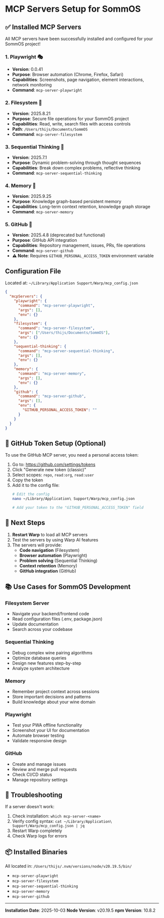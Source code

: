 # MCP Servers Setup for SommOS

## ✅ Installed MCP Servers

All MCP servers have been successfully installed and configured for your SommOS project!

### 1. **Playwright** 🎭
- **Version**: 0.0.41
- **Purpose**: Browser automation (Chrome, Firefox, Safari)
- **Capabilities**: Screenshots, page navigation, element interactions, network monitoring
- **Command**: `mcp-server-playwright`

### 2. **Filesystem** 📁
- **Version**: 2025.8.21
- **Purpose**: Secure file operations for your SommOS project
- **Capabilities**: Read, write, search files with access controls
- **Path**: `/Users/thijs/Documents/SommOS`
- **Command**: `mcp-server-filesystem`

### 3. **Sequential Thinking** 🧠
- **Version**: 2025.7.1
- **Purpose**: Dynamic problem-solving through thought sequences
- **Capabilities**: Break down complex problems, reflective thinking
- **Command**: `mcp-server-sequential-thinking`

### 4. **Memory** 💾
- **Version**: 2025.9.25
- **Purpose**: Knowledge graph-based persistent memory
- **Capabilities**: Long-term context retention, knowledge graph storage
- **Command**: `mcp-server-memory`

### 5. **GitHub** 🐙
- **Version**: 2025.4.8 (deprecated but functional)
- **Purpose**: GitHub API integration
- **Capabilities**: Repository management, issues, PRs, file operations
- **Command**: `mcp-server-github`
- **⚠️ Note**: Requires `GITHUB_PERSONAL_ACCESS_TOKEN` environment variable

## Configuration File

Located at: `~/Library/Application Support/Warp/mcp_config.json`

```json
{
  "mcpServers": {
    "playwright": {
      "command": "mcp-server-playwright",
      "args": [],
      "env": {}
    },
    "filesystem": {
      "command": "mcp-server-filesystem",
      "args": ["/Users/thijs/Documents/SommOS"],
      "env": {}
    },
    "sequential-thinking": {
      "command": "mcp-server-sequential-thinking",
      "args": [],
      "env": {}
    },
    "memory": {
      "command": "mcp-server-memory",
      "args": [],
      "env": {}
    },
    "github": {
      "command": "mcp-server-github",
      "args": [],
      "env": {
        "GITHUB_PERSONAL_ACCESS_TOKEN": ""
      }
    }
  }
}
```

## 🔑 GitHub Token Setup (Optional)

To use the GitHub MCP server, you need a personal access token:

1. Go to: https://github.com/settings/tokens
2. Click "Generate new token (classic)"
3. Select scopes: `repo`, `read:org`, `read:user`
4. Copy the token
5. Add it to the config file:
   ```bash
   # Edit the config
   nano ~/Library/Application\ Support/Warp/mcp_config.json
   
   # Add your token to the "GITHUB_PERSONAL_ACCESS_TOKEN" field
   ```

## 🚀 Next Steps

1. **Restart Warp** to load all MCP servers
2. Test the servers by using Warp AI features
3. The servers will provide:
   - **Code navigation** (Filesystem)
   - **Browser automation** (Playwright)
   - **Problem solving** (Sequential Thinking)
   - **Context retention** (Memory)
   - **GitHub integration** (GitHub)

## 📚 Use Cases for SommOS Development

### Filesystem Server
- Navigate your backend/frontend code
- Read configuration files (.env, package.json)
- Update documentation
- Search across your codebase

### Sequential Thinking
- Debug complex wine pairing algorithms
- Optimize database queries
- Design new features step-by-step
- Analyze system architecture

### Memory
- Remember project context across sessions
- Store important decisions and patterns
- Build knowledge about your wine domain

### Playwright
- Test your PWA offline functionality
- Screenshot your UI for documentation
- Automate browser testing
- Validate responsive design

### GitHub
- Create and manage issues
- Review and merge pull requests
- Check CI/CD status
- Manage repository settings

## 🔧 Troubleshooting

If a server doesn't work:
1. Check installation: `which mcp-server-<name>`
2. Verify config syntax: `cat ~/Library/Application\ Support/Warp/mcp_config.json | jq`
3. Restart Warp completely
4. Check Warp logs for errors

## 📦 Installed Binaries

All located in: `/Users/thijs/.nvm/versions/node/v20.19.5/bin/`
- `mcp-server-playwright`
- `mcp-server-filesystem`
- `mcp-server-sequential-thinking`
- `mcp-server-memory`
- `mcp-server-github`

---

**Installation Date**: 2025-10-03
**Node Version**: v20.19.5
**npm Version**: 10.8.2
